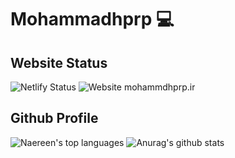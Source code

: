 # Mohammadhprp 💻

## Website Status

![Netlify Status](https://api.netlify.com/api/v1/badges/b18694db-8f17-44e0-81d1-1299dc6998ac/deploy-status) ![Website mohammdhprp.ir](https://img.shields.io/website-up-down-green-red/http/mohammad.ir.svg)

## Github Profile

![Naereen's top languages](https://github-readme-stats.vercel.app/api/top-langs/?username=mohammadhprp) ![Anurag's github stats](https://github-readme-stats.vercel.app/api?username=mohammadhprp)
